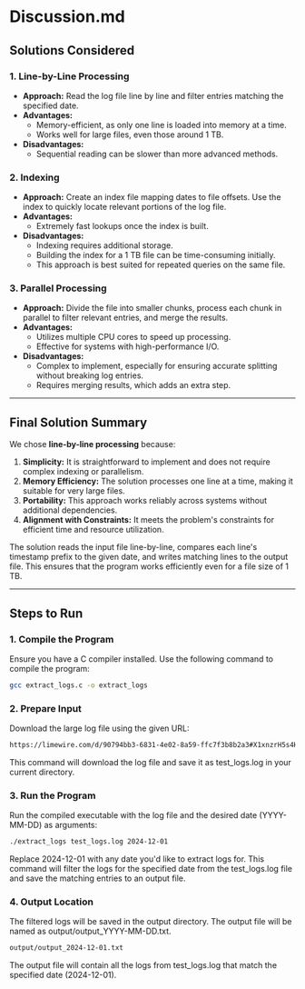 # **Discussion.md**

## **Solutions Considered**

### **1. Line-by-Line Processing**
- **Approach:** Read the log file line by line and filter entries matching the specified date.
- **Advantages:**
  - Memory-efficient, as only one line is loaded into memory at a time.
  - Works well for large files, even those around 1 TB.
- **Disadvantages:**
  - Sequential reading can be slower than more advanced methods.

### **2. Indexing**
- **Approach:** Create an index file mapping dates to file offsets. Use the index to quickly locate relevant portions of the log file.
- **Advantages:**
  - Extremely fast lookups once the index is built.
- **Disadvantages:**
  - Indexing requires additional storage.
  - Building the index for a 1 TB file can be time-consuming initially.
  - This approach is best suited for repeated queries on the same file.

### **3. Parallel Processing**
- **Approach:** Divide the file into smaller chunks, process each chunk in parallel to filter relevant entries, and merge the results.
- **Advantages:**
  - Utilizes multiple CPU cores to speed up processing.
  - Effective for systems with high-performance I/O.
- **Disadvantages:**
  - Complex to implement, especially for ensuring accurate splitting without breaking log entries.
  - Requires merging results, which adds an extra step.

---

## **Final Solution Summary**

We chose **line-by-line processing** because:
1. **Simplicity:** It is straightforward to implement and does not require complex indexing or parallelism.
2. **Memory Efficiency:** The solution processes one line at a time, making it suitable for very large files.
3. **Portability:** This approach works reliably across systems without additional dependencies.
4. **Alignment with Constraints:** It meets the problem's constraints for efficient time and resource utilization.

The solution reads the input file line-by-line, compares each line's timestamp prefix to the given date, and writes matching lines to the output file. This ensures that the program works efficiently even for a file size of 1 TB.

---

## **Steps to Run**

### **1. Compile the Program**
Ensure you have a C compiler installed. Use the following command to compile the program:
```bash
gcc extract_logs.c -o extract_logs
```
### **2. Prepare Input**
Download the large log file using the given URL:
```bash
https://limewire.com/d/90794bb3-6831-4e02-8a59-ffc7f3b8b2a3#X1xnzrH5s4H_DKEkT_dfBuUT1mFKZuj4cFWNoMJGX98
```
This command will download the log file and save it as test_logs.log in your current directory.


### **3. Run the Program**
Run the compiled executable with the log file and the desired date (YYYY-MM-DD) as arguments:
```bash
./extract_logs test_logs.log 2024-12-01
```
Replace 2024-12-01 with any date you'd like to extract logs for. This command will filter the logs for the specified date from the test_logs.log file and save the matching entries to an output file.

### **4. Output Location**
The filtered logs will be saved in the output directory. The output file will be named as output/output_YYYY-MM-DD.txt.
```bash
output/output_2024-12-01.txt
```
The output file will contain all the logs from test_logs.log that match the specified date (2024-12-01).



